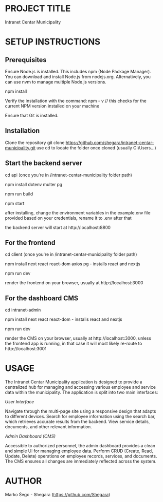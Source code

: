 
# PROJECT TITLE
Intranet Centar Municipality

# SETUP INSTRUCTIONS
## Prerequisites

Ensure Node.js is installed. This includes npm (Node Package Manager). You can download and install Node.js from nodejs.org. Alternatively, you can use nvm to manage multiple Node.js versions. 

npm install

Verify the installation with the command: npm - v  // this checks for the current NPM version installed on your machine

Ensure that Git is installed.

## Installation

Clone the repository
git clone https://github.com/shegara/intranet-centar-municipality.git
use cd to locate the folder once cloned (usually C:\Users\...)

## Start the backend server
cd api (once you're in /intranet-centar-municipality folder path)

npm install dotenv multer pg

npm run build

npm start

after installing, change the environment variables in the example.env file provided based on your credentials, rename it to .env after that 

the backend server will start at http://localhost:8800

## For the frontend
cd client (once you're in /intranet-centar-municipality folder path)

npm install next react react-dom axios pg - installs react and nextjs 

npm run dev

render the frontend on your browser, usually at http://localhost:3000

## For the dashboard CMS 
cd intranet-admin

npm install next react react-dom - installs react and nextjs 

npm run dev

render the CMS on your browser, usually at http://localhost:3000, unless the frontend app is running, in that case it will most likely re-route to http://localhost:3001

# USAGE
The Intranet Centar Municipality application is designed to provide a centralized hub for managing and accessing various employee and service data within the municipality. The application is split into two main interfaces:

*User Interface*

Navigate through the multi-page site using a responsive design that adapts to different devices.
Search for employee information using the search bar, which retrieves accurate results from the backend.
View service details, documents, and other relevant information.

*Admin Dashboard (CMS)*

Accessible to authorized personnel, the admin dashboard provides a clean and simple UI for managing employee data.
Perform CRUD (Create, Read, Update, Delete) operations on employee records, services, and documents.
The CMS ensures all changes are immediately reflected across the system.

# AUTHOR
Marko Šego - Shegara (https://github.com/Shegara)




